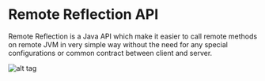 # Remote Reflection API
Remote Reflection is a Java API which make it easier to call remote methods on remote JVM in very simple way without the need for any special configurations or common contract between client and server.

![alt tag](https://github.com/kiswanij/remote-reflection/tree/master/design/RemoteReflection-API-UML.PNG)
